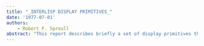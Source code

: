 ```yaml
---
title: "_INTERLISP DISPLAY PRIMITIVES_"
date: '1977-07-01'
authors: 
    - Robert F. Sproull
abstract: "This report describes briefly a set of display primitives that we have developed at PARC toextend the capabilities of InterLisp[l]. These primitives are designed to operate a raster-scanned display, and concentrate on facilities for placing text carefully on the display and for moving chunks of an already-created display."
---
```


